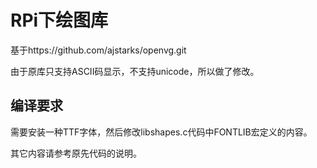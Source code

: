 # RPi下绘图库
基于https://github.com/ajstarks/openvg.git

由于原库只支持ASCII码显示，不支持unicode，所以做了修改。

## 编译要求

需要安装一种TTF字体，然后修改libshapes.c代码中FONTLIB宏定义的内容。

其它内容请参考原先代码的说明。
